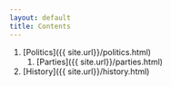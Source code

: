 ```yaml
---
layout: default
title: Contents
---
```


1. [Politics]({{ site.url}}/politics.html)
    1. [Parties]({{ site.url}}/parties.html)
2. [History]({{ site.url}}/history.html)